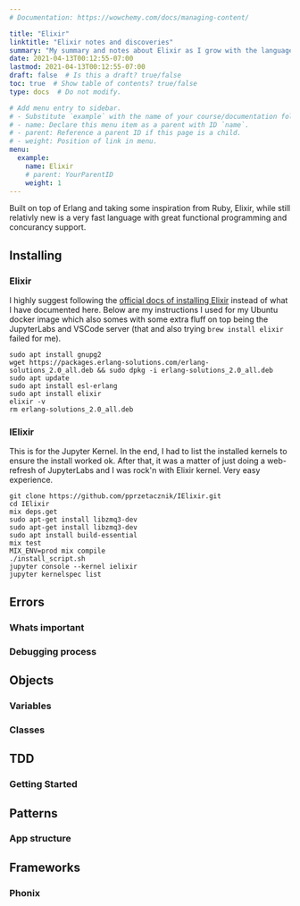 ```yaml
---
# Documentation: https://wowchemy.com/docs/managing-content/

title: "Elixir"
linktitle: "Elixir notes and discoveries"
summary: "My summary and notes about Elixir as I grow with the language"
date: 2021-04-13T00:12:55-07:00
lastmod: 2021-04-13T00:12:55-07:00
draft: false  # Is this a draft? true/false
toc: true  # Show table of contents? true/false
type: docs  # Do not modify.

# Add menu entry to sidebar.
# - Substitute `example` with the name of your course/documentation folder.
# - name: Declare this menu item as a parent with ID `name`.
# - parent: Reference a parent ID if this page is a child.
# - weight: Position of link in menu.
menu:
  example:
    name: Elixir
    # parent: YourParentID
    weight: 1
---
```


Built on top of Erlang and taking some inspiration from Ruby, Elixir, while still relativly new is a very fast language with great functional programming and concurancy support.

## Installing

### Elixir

I highly suggest following the [official docs of installing Elixir](https://elixir-lang.org/install.html) instead of what I have documented here. Below are my instructions I used for my Ubuntu docker image which also somes with some extra fluff on top being the JupyterLabs and VSCode server (that and also trying `brew install elixir` failed for me).

``` shell
sudo apt install gnupg2
wget https://packages.erlang-solutions.com/erlang-solutions_2.0_all.deb && sudo dpkg -i erlang-solutions_2.0_all.deb
sudo apt update
sudo apt install esl-erlang
sudo apt install elixir
elixir -v
rm erlang-solutions_2.0_all.deb
```

### IElixir

This is for the Jupyter Kernel. In the end, I had to list the installed kernels to ensure the install worked ok. After that, it was a matter of just doing a web-refresh of JupyterLabs and I was rock'n with Elixir kernel. Very easy experience.

```shell
git clone https://github.com/pprzetacznik/IElixir.git
cd IElixir
mix deps.get
sudo apt-get install libzmq3-dev
sudo apt-get install libzmq3-dev
sudo apt install build-essential
mix test
MIX_ENV=prod mix compile
./install_script.sh
jupyter console --kernel ielixir
jupyter kernelspec list
```

## Errors

### Whats important

### Debugging process

## Objects

### Variables

### Classes

## TDD

### Getting Started

## Patterns

### App structure

## Frameworks

### Phonix

